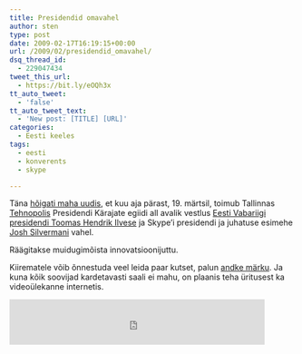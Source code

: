 ```yaml
---
title: Presidendid omavahel
author: sten
type: post
date: 2009-02-17T16:19:15+00:00
url: /2009/02/presidendid_omavahel/
dsq_thread_id:
  - 229047434
tweet_this_url:
  - https://bit.ly/eOQh3x
tt_auto_tweet:
  - 'false'
tt_auto_tweet_text:
  - 'New post: [TITLE] [URL]'
categories:
  - Eesti keeles
tags:
  - eesti
  - konverents
  - skype

---
```

Täna [hõigati maha uudis][1], et kuu aja pärast, 19. märtsil, toimub Tallinnas [Tehnopolis][2] Presidendi Kärajate egiidi all avalik vestlus [Eesti Vabariigi presidendi Toomas Hendrik Ilvese][3] ja Skype&#8217;i presidendi ja juhatuse esimehe [Josh Silvermani][4] vahel.

Räägitakse muidugimõista innovatsioonijuttu.

Kiirematele võib õnnestuda veel leida paar kutset, palun [andke märku][5]. Ja kuna kõik soovijad kardetavasti saali ei mahu, on plaanis teha üritusest ka videoülekanne internetis.

<iframe src="http://www.facebook.com/plugins/like.php?href=http%3A%2F%2Fsten.tamkivi.com%2F2009%2F02%2Fpresidendid_omavahel%2F&layout=standard&show_faces=true&width=450&action=like&colorscheme=light&height=80" scrolling="no" frameborder="0" style="border:none; overflow:hidden; width:450px; height:80px;" allowTransparency="true"></iframe>

 [1]: http://president.ee/et/ametitegevus/ametlikud_teated.php?gid=125286
 [2]: http://tehnopol.ee/
 [3]: http://president.ee/et/president/
 [4]: http://about.skype.com/executiveteam/joshsilverman/
 [5]: skype:sten?chat